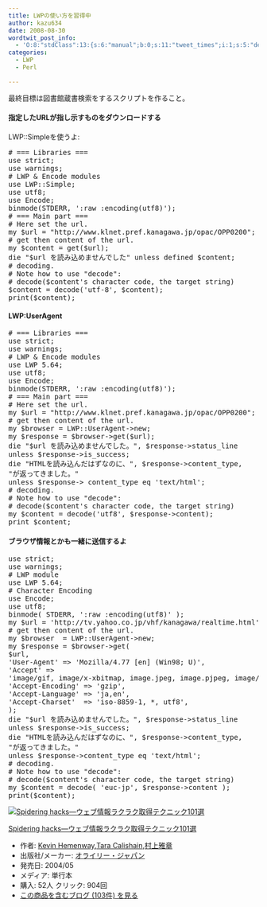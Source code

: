 ```yaml
---
title: LWPの使い方を習得中
author: kazu634
date: 2008-08-30
wordtwit_post_info:
  - 'O:8:"stdClass":13:{s:6:"manual";b:0;s:11:"tweet_times";i:1;s:5:"delay";i:0;s:7:"enabled";i:1;s:10:"separation";s:2:"60";s:7:"version";s:3:"3.7";s:14:"tweet_template";b:0;s:6:"status";i:2;s:6:"result";a:0:{}s:13:"tweet_counter";i:2;s:13:"tweet_log_ids";a:1:{i:0;i:4245;}s:9:"hash_tags";a:0:{}s:8:"accounts";a:1:{i:0;s:7:"kazu634";}}'
categories:
  - LWP
  - Perl

---
```

<div class="section">
<p>
    最終目標は図書館蔵書検索をするスクリプトを作ること。
</p>
  
<h4>
    指定したURLが指し示すものをダウンロードする
</h4>
  
<p>
    LWP::Simpleを使うよ:
</p>
  
<pre class="syntax-highlight">
<span class="synComment"># === Libraries ===</span>
<span class="synStatement">use strict</span>;
<span class="synStatement">use warnings</span>;
<span class="synComment"># LWP &#38; Encode modules</span>
<span class="synStatement">use </span>LWP::Simple;
<span class="synStatement">use utf8</span>;
<span class="synStatement">use </span>Encode;
<span class="synStatement">binmode</span>(<span class="synIdentifier">STDERR</span>, <span class="synConstant">':raw :encoding(utf8)'</span>);
<span class="synComment"># === Main part ===</span>
<span class="synComment"># Here set the url.</span>
<span class="synStatement">my</span> <span class="synIdentifier">$url</span> = <span class="synConstant">&#34;http://www.klnet.pref.kanagawa.jp/opac/OPP0200&#34;</span>;
<span class="synComment"># get then content of the url.</span>
<span class="synStatement">my</span> <span class="synIdentifier">$content</span> = get(<span class="synIdentifier">$url</span>);
<span class="synStatement">die</span> <span class="synConstant">&#34;</span><span class="synIdentifier">$url</span><span class="synConstant"> を読み込めませんでした&#34;</span> <span class="synStatement">unless</span> <span class="synStatement">defined</span> <span class="synIdentifier">$content</span>;
<span class="synComment"># decoding.</span>
<span class="synComment"># Note how to use &#34;decode&#34;:</span>
<span class="synComment"># decode($content's character code, the target string)</span>
<span class="synIdentifier">$content</span> = decode(<span class="synConstant">'utf-8'</span>, <span class="synIdentifier">$content</span>);
<span class="synStatement">print</span>(<span class="synIdentifier">$content</span>);
</pre>
  
<h4>
    LWP:UserAgent
</h4>
  
<pre class="syntax-highlight">
<span class="synComment"># === Libraries ===</span>
<span class="synStatement">use strict</span>;
<span class="synStatement">use warnings</span>;
<span class="synComment"># LWP &#38; Encode modules</span>
<span class="synStatement">use </span>LWP <span class="synConstant">5.64</span>;
<span class="synStatement">use utf8</span>;
<span class="synStatement">use </span>Encode;
<span class="synStatement">binmode</span>(<span class="synIdentifier">STDERR</span>, <span class="synConstant">':raw :encoding(utf8)'</span>);
<span class="synComment"># === Main part ===</span>
<span class="synComment"># Here set the url.</span>
<span class="synStatement">my</span> <span class="synIdentifier">$url</span> = <span class="synConstant">&#34;http://www.klnet.pref.kanagawa.jp/opac/OPP0200&#34;</span>;
<span class="synComment"># get then content of the url.</span>
<span class="synStatement">my</span> <span class="synIdentifier">$browser</span> = LWP::UserAgent-&#62;<span class="synStatement">new</span>;
<span class="synStatement">my</span> <span class="synIdentifier">$response</span> = <span class="synIdentifier">$browser</span>-&#62;get(<span class="synIdentifier">$url</span>);
<span class="synStatement">die</span> <span class="synConstant">&#34;</span><span class="synIdentifier">$url</span><span class="synConstant"> を読み込めませんでした。&#34;</span>, <span class="synIdentifier">$response</span>-&#62;status_line
<span class="synStatement">unless</span> <span class="synIdentifier">$response</span>-&#62;is_success;
<span class="synStatement">die</span> <span class="synConstant">&#34;HTMLを読み込んだはずなのに、&#34;</span>, <span class="synIdentifier">$response</span>-&#62;content_type,
<span class="synConstant">&#34;が返ってきました。&#34;</span>
<span class="synStatement">unless</span> <span class="synIdentifier">$response</span>-&#62; content_type <span class="synStatement">eq</span> <span class="synConstant">'text/html'</span>;
<span class="synComment"># decoding.</span>
<span class="synComment"># Note how to use &#34;decode&#34;:</span>
<span class="synComment"># decode($content's character code, the target string)</span>
<span class="synStatement">my</span> <span class="synIdentifier">$content</span> = decode(<span class="synConstant">'utf8'</span>, <span class="synIdentifier">$response</span>-&#62;content);
<span class="synStatement">print</span> <span class="synIdentifier">$content</span>;
</pre>
  
<h4>
    ブラウザ情報とかも一緒に送信するよ
</h4>
  
<pre class="syntax-highlight">
<span class="synStatement">use strict</span>;
<span class="synStatement">use warnings</span>;
<span class="synComment"># LWP module</span>
<span class="synStatement">use </span>LWP <span class="synConstant">5.64</span>;
<span class="synComment"># Character Encoding</span>
<span class="synStatement">use </span>Encode;
<span class="synStatement">use utf8</span>;
<span class="synStatement">binmode</span>( <span class="synIdentifier">STDERR</span>, <span class="synConstant">':raw :encoding(utf8)'</span> );
<span class="synStatement">my</span> <span class="synIdentifier">$url</span> = <span class="synConstant">'http://tv.yahoo.co.jp/vhf/kanagawa/realtime.html'</span>;
<span class="synComment"># get then content of the url.</span>
<span class="synStatement">my</span> <span class="synIdentifier">$browser</span>  = LWP::UserAgent-&#62;<span class="synStatement">new</span>;
<span class="synStatement">my</span> <span class="synIdentifier">$response</span> = <span class="synIdentifier">$browser</span>-&#62;get(
<span class="synIdentifier">$url</span>,
<span class="synConstant">'User-Agent'</span> =&#62; <span class="synConstant">'Mozilla/4.77 [en] (Win98; U)'</span>,
<span class="synConstant">'Accept'</span> =&#62;
<span class="synConstant">'image/gif, image/x-xbitmap, image.jpeg, image.pjpeg, image/png, */*'</span>,
<span class="synConstant">'Accept-Encoding'</span> =&#62; <span class="synConstant">'gzip'</span>,
<span class="synConstant">'Accept-Language'</span> =&#62; <span class="synConstant">'ja,en'</span>,
<span class="synConstant">'Accept-Charset'</span>  =&#62; <span class="synConstant">'iso-8859-1, *, utf8'</span>,
);
<span class="synStatement">die</span> <span class="synConstant">&#34;</span><span class="synIdentifier">$url</span><span class="synConstant"> を読み込めませんでした。&#34;</span>, <span class="synIdentifier">$response</span>-&#62;status_line
<span class="synStatement">unless</span> <span class="synIdentifier">$response</span>-&#62;is_success;
<span class="synStatement">die</span> <span class="synConstant">&#34;HTMLを読み込んだはずなのに、&#34;</span>, <span class="synIdentifier">$response</span>-&#62;content_type,
<span class="synConstant">&#34;が返ってきました。&#34;</span>
<span class="synStatement">unless</span> <span class="synIdentifier">$response</span>-&#62;content_type <span class="synStatement">eq</span> <span class="synConstant">'text/html'</span>;
<span class="synComment"># decoding.</span>
<span class="synComment"># Note how to use &#34;decode&#34;:</span>
<span class="synComment"># decode($content's character code, the target string)</span>
<span class="synStatement">my</span> <span class="synIdentifier">$content</span> = decode( <span class="synConstant">'euc-jp'</span>, <span class="synIdentifier">$response</span>-&#62;content );
<span class="synStatement">print</span>(<span class="synIdentifier">$content</span>);
</pre>
  
<div class="hatena-asin-detail">
<a href="http://www.amazon.co.jp/dp/4873111870/?tag=hatena_st1-22&ascsubtag=d-7ibv" onclick="__gaTracker('send', 'event', 'outbound-article', 'http://www.amazon.co.jp/dp/4873111870/?tag=hatena_st1-22&ascsubtag=d-7ibv', '');"><img src="https://images-na.ssl-images-amazon.com/images/I/41AT4JG2KQL._SL160_.jpg" class="hatena-asin-detail-image" alt="Spidering hacks―ウェブ情報ラクラク取得テクニック101選" title="Spidering hacks―ウェブ情報ラクラク取得テクニック101選" /></a></p> 
    
<div class="hatena-asin-detail-info">
<p class="hatena-asin-detail-title">
<a href="http://www.amazon.co.jp/dp/4873111870/?tag=hatena_st1-22&ascsubtag=d-7ibv" onclick="__gaTracker('send', 'event', 'outbound-article', 'http://www.amazon.co.jp/dp/4873111870/?tag=hatena_st1-22&ascsubtag=d-7ibv', 'Spidering hacks―ウェブ情報ラクラク取得テクニック101選');">Spidering hacks―ウェブ情報ラクラク取得テクニック101選</a>
</p>
      
<ul>
<li>
<span class="hatena-asin-detail-label">作者:</span> <a href="http://d.hatena.ne.jp/keyword/Kevin%20Hemenway" onclick="__gaTracker('send', 'event', 'outbound-article', 'http://d.hatena.ne.jp/keyword/Kevin%20Hemenway', 'Kevin Hemenway');" class="keyword">Kevin Hemenway</a>,<a href="http://d.hatena.ne.jp/keyword/Tara%20Calishain" onclick="__gaTracker('send', 'event', 'outbound-article', 'http://d.hatena.ne.jp/keyword/Tara%20Calishain', 'Tara Calishain');" class="keyword">Tara Calishain</a>,<a href="http://d.hatena.ne.jp/keyword/%C2%BC%BE%E5%B2%ED%BE%CF" onclick="__gaTracker('send', 'event', 'outbound-article', 'http://d.hatena.ne.jp/keyword/%C2%BC%BE%E5%B2%ED%BE%CF', '村上雅章');" class="keyword">村上雅章</a>
</li>
<li>
<span class="hatena-asin-detail-label">出版社/メーカー:</span> <a href="http://d.hatena.ne.jp/keyword/%A5%AA%A5%E9%A5%A4%A5%EA%A1%BC%A1%A6%A5%B8%A5%E3%A5%D1%A5%F3" onclick="__gaTracker('send', 'event', 'outbound-article', 'http://d.hatena.ne.jp/keyword/%A5%AA%A5%E9%A5%A4%A5%EA%A1%BC%A1%A6%A5%B8%A5%E3%A5%D1%A5%F3', 'オライリー・ジャパン');" class="keyword">オライリー・ジャパン</a>
</li>
<li>
<span class="hatena-asin-detail-label">発売日:</span> 2004/05
</li>
<li>
<span class="hatena-asin-detail-label">メディア:</span> 単行本
</li>
<li>
<span class="hatena-asin-detail-label">購入</span>: 52人 <span class="hatena-asin-detail-label">クリック</span>: 904回
</li>
<li>
<a href="http://d.hatena.ne.jp/asin/4873111870" onclick="__gaTracker('send', 'event', 'outbound-article', 'http://d.hatena.ne.jp/asin/4873111870', 'この商品を含むブログ (103件) を見る');" target="_blank">この商品を含むブログ (103件) を見る</a>
</li>
</ul>
</div>
    
<div class="hatena-asin-detail-foot">
</div>
</div>
</div>
